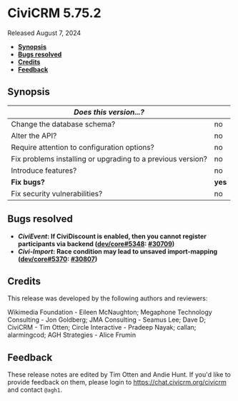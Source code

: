 # CiviCRM 5.75.2

Released August 7, 2024

- **[Synopsis](#synopsis)**
- **[Bugs resolved](#bugs)**
- **[Credits](#credits)**
- **[Feedback](#feedback)**

## <a name="synopsis"></a>Synopsis

| *Does this version...?*                                         |          |
| --------------------------------------------------------------- | -------- |
| Change the database schema?                                     | no       |
| Alter the API?                                                  | no       |
| Require attention to configuration options?                     | no       |
| Fix problems installing or upgrading to a previous version?     | no       |
| Introduce features?                                             | no       |
| **Fix bugs?**                                                   | **yes**  |
| Fix security vulnerabilities?                                   | no       |

## <a name="bugs"></a>Bugs resolved

* **_CiviEvent_: If CiviDiscount is enabled, then you cannot register participants via backend ([dev/core#5348](https://lab.civicrm.org/dev/core/-/issues/5348): [#30709](https://github.com/civicrm/civicrm-core/pull/30709))**
* **_Civi-Import_: Race condition may lead to unsaved import-mapping ([dev/core#5370](https://lab.civicrm.org/dev/core/-/issues/5370): [#30807](https://github.com/civicrm/civicrm-core/pull/30807))**

## <a name="credits"></a>Credits

This release was developed by the following authors and reviewers:

Wikimedia Foundation - Eileen McNaughton; Megaphone Technology Consulting - Jon Goldberg;
JMA Consulting - Seamus Lee; Dave D; CiviCRM - Tim Otten; Circle Interactive - Pradeep
Nayak; callan; alarmingcod; AGH Strategies - Alice Frumin

## <a name="feedback"></a>Feedback

These release notes are edited by Tim Otten and Andie Hunt.  If you'd like to
provide feedback on them, please login to https://chat.civicrm.org/civicrm and
contact `@agh1`.
